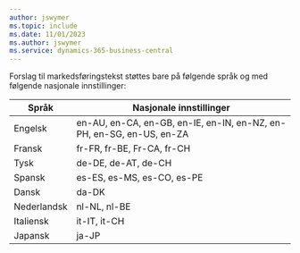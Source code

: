 ```yaml
---
author: jswymer
ms.topic: include
ms.date: 11/01/2023
ms.author: jswymer
ms.service: dynamics-365-business-central
---
```

Forslag til markedsføringstekst støttes bare på følgende språk og med følgende nasjonale innstillinger:

|Språk|Nasjonale innstillinger|
|-|-|
|Engelsk|en-AU, en-CA, en-GB, en-IE, en-IN, en-NZ, en-PH, en-SG, en-US, en-ZA|
|Fransk|fr-FR, fr-BE, Fr-CA, fr-CH|
|Tysk|de-DE, de-AT, de-CH|
|Spansk |es-ES, es-MS, es-CO, es-PE|
|Dansk|da-DK|
|Nederlandsk|nl-NL, nl-BE|
|Italiensk|it-IT, it-CH|
|Japansk|ja-JP|
